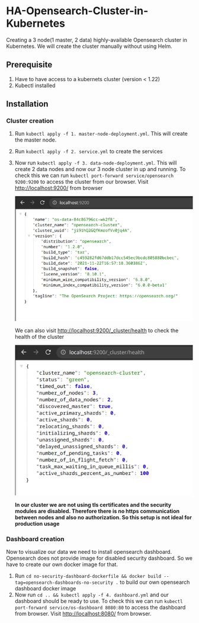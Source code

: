# HA-Opensearch-Cluster-in-Kubernetes

Creating a 3 node(1 master, 2 data) highly-available Opensearch cluster in Kubernetes. We will create the cluster manually without using Helm.

## Prerequisite

1. Have to have access to a kubernets cluster (version < 1.22)
2. Kubectl installed

## Installation

### Cluster creation 

1. Run ```kubectl apply -f 1. master-node-deployment.yml```. This will create the master node. 
2. Run ```kubectl apply -f 2. service.yml``` to create the services
3. Now run ```kubectl apply -f 3. data-node-deployment.yml```. This will create 2 data nodes and now our 3 node cluster in up and running. To check this we can run ```kubectl port-forward service/opensearch 9200:9200``` to access the cluster from our browser. Visit [http://localhost:9200/](http://localhost:9200/) from browser 
  
  
      ![alt text](/snapshots/cluster.png)
  
  
      We can also visit [http://localhost:9200/_cluster/health](http://localhost:9200/_cluster/health) to check the health of the cluster
  
  
      ![alt text](/snapshots/cluster-health.png)
  
  
      **In our cluster we are not using tls certificates and the security modules are disabled. Therefore there is no https communication between nodes and also no authorization. So this setup is not ideal for production usage**

### Dashboard creation

Now to visualize our data we need to install opensearch dashboard. Opensearch does not provide image for disabled security dashboard. So we have to create our own docker image for that.
      
1. Run ```cd no-security-dashboard-dockerfile && docker build --tag=opensearch-dashboards-no-security .``` to build our own opensearch dashboard docker image
2. Now run  ```cd .. && kubectl apply -f 4. dashboard.yml``` and our dashboard should be ready to use. To check this we can run ```kubectl port-forward service/os-dashboard 8080:80``` to access the dashboard from browser. Visit [http://localhost:8080/](http://localhost:8080/) from browser.

